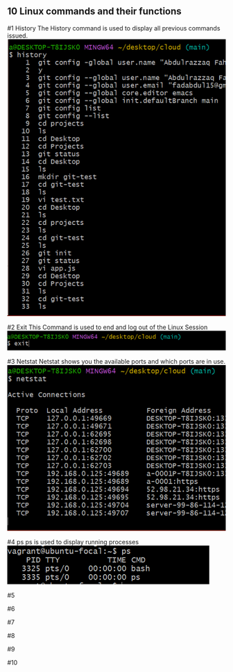 ## 10 Linux commands and their functions

#1 History
The History command is used to display all previous commands issued.
![Screenshot.png](https://github.com/fahd-abdulrazzaq/altschool-cloud-exercises/blob/main/Exercise%202/Capture.PNG1.PNG?raw=true)

#2 Exit 
This Command is used to end and  log out of the Linux Session
![screenshot2](https://github.com/fahd-abdulrazzaq/altschool-cloud-exercises/blob/main/Exercise%202/Capture.PNG2.PNG?raw=true)

#3 Netstat
Netstat shows you the available ports and which ports are in use.
![netstat.png](https://github.com/fahd-abdulrazzaq/altschool-cloud-exercises/blob/main/Exercise%202/Capture.PNG3.PNG?raw=true)

#4 ps
ps is used to display running processes
![ps.png](https://github.com/fahd-abdulrazzaq/altschool-cloud-exercises/blob/main/Exercise%202/Capture.PNG4.PNG?raw=true)

#5

#6

#7

#8

#9

#10
